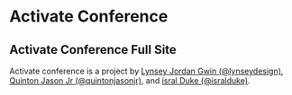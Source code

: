 # Activate Conference
## Activate Conference Full Site

Activate conference is a project by [Lynsey Jordan Gwin (@lynseydesign)](http://www.twitter.com/lynseydesign), [Quinton Jason Jr (@quintonjasonjr)](http://www.twitter.com/quintonjasonjr), and [isral Duke (@isralduke)](http://www.twitter.com/isralduke).

